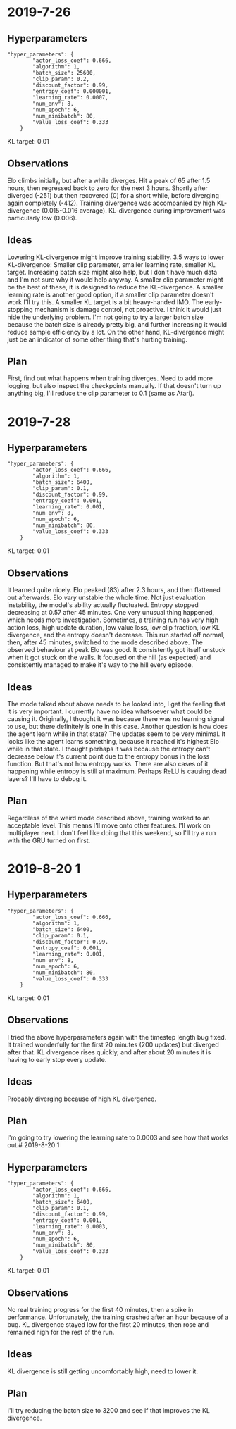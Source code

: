 # 2019-7-26
## Hyperparameters
```
"hyper_parameters": {
        "actor_loss_coef": 0.666,
        "algorithm": 1,
        "batch_size": 25600,
        "clip_param": 0.2,
        "discount_factor": 0.99,
        "entropy_coef": 0.000001,
        "learning_rate": 0.0007,
        "num_env": 8,
        "num_epoch": 6,
        "num_minibatch": 80,
        "value_loss_coef": 0.333
    }
```
KL target: 0.01

## Observations
Elo climbs initially, but after a while diverges.
Hit a peak of 65 after 1.5 hours, then regressed back to zero for the next 3 hours. Shortly after diverged (-251) but then recovered (0) for a short while, before diverging again completely (-412).
Training divergence was accompanied by high KL-divergence (0.015-0.016 average). KL-divergence during improvement was particularly low (0.006).

## Ideas
Lowering KL-divergence might improve training stability.
3.5 ways to lower KL-divergence: Smaller clip parameter, smaller learning rate, smaller KL target. Increasing batch size might also help, but I don't have much data and I'm not sure why it would help anyway.
A smaller clip parameter might be the best of these, it is designed to reduce the KL-divergence.
A smaller learning rate is another good option, if a smaller clip parameter doesn't work I'll try this.
A smaller KL target is a bit heavy-handed IMO. The early-stopping mechanism is damage control, not proactive. I think it would just hide the underlying problem.
I'm not going to try a larger batch size because the batch size is already pretty big, and further increasing it would reduce sample efficiency by a lot.
On the other hand, KL-divergence might just be an indicator of some other thing that's hurting training.

## Plan
First, find out what happens when training diverges.
Need to add more logging, but also inspect the checkpoints manually.
If that doesn't turn up anything big, I'll reduce the clip parameter to 0.1 (same as Atari).

# 2019-7-28
## Hyperparameters
```
"hyper_parameters": {
        "actor_loss_coef": 0.666,
        "algorithm": 1,
        "batch_size": 6400,
        "clip_param": 0.1,
        "discount_factor": 0.99,
        "entropy_coef": 0.001,
        "learning_rate": 0.001,
        "num_env": 8,
        "num_epoch": 6,
        "num_minibatch": 80,
        "value_loss_coef": 0.333
    }
```
KL target: 0.01

## Observations
It learned quite nicely.
Elo peaked (83) after 2.3 hours, and then flattened out afterwards.
Elo *very* unstable the whole time. Not just evaluation instability, the model's ability actually fluctuated.
Entropy stopped decreasing at 0.57 after 45 minutes.
One very unusual thing happened, which needs more investigation.
Sometimes, a training run has very high action loss, high update duration, low value loss, low clip fraction, low KL divergence, and the entropy doesn't decrease.
This run started off normal, then, after 45 minutes, switched to the mode described above.
The observed behaviour at peak Elo was good.
It consistently got itself unstuck when it got stuck on the walls.
It focused on the hill (as expected) and consistently managed to make it's way to the hill every episode.

## Ideas
The mode talked about above needs to be looked into, I get the feeling that it is very important.
I currently have no idea whatsoever what could be causing it.
Originally, I thought it was because there was no learning signal to use, but there definitely is one in this case.
Another question is how does the agent learn while in that state? The updates seem to be very minimal.
It looks like the agent learns something, because it reached it's highest Elo while in that state.
I thought perhaps it was because the entropy can't decrease below it's current point due to the entropy bonus in the loss function.
But that's not how entropy works. There are also cases of it happening while entropy is still at maximum.
Perhaps ReLU is causing dead layers?
I'll have to debug it.

## Plan
Regardless of the weird mode described above, training worked to an acceptable level.
This means I'll move onto other features.
I'll work on multiplayer next.
I don't feel like doing that this weekend, so I'll try a run with the GRU turned on first.

# 2019-8-20 1
## Hyperparameters
```
"hyper_parameters": {
        "actor_loss_coef": 0.666,
        "algorithm": 1,
        "batch_size": 6400,
        "clip_param": 0.1,
        "discount_factor": 0.99,
        "entropy_coef": 0.001,
        "learning_rate": 0.001,
        "num_env": 8,
        "num_epoch": 6,
        "num_minibatch": 80,
        "value_loss_coef": 0.333
    }
```
KL target: 0.01

## Observations
I tried the above hyperparameters again with the timestep length bug fixed.
It trained wonderfully for the first 20 minutes (200 updates) but diverged after that.
KL divergence rises quickly, and after about 20 minutes it is having to early stop every update.

## Ideas
Probably diverging because of high KL divergence.

## Plan
I'm going to try lowering the learning rate to 0.0003 and see how that works out.# 2019-8-20 1
## Hyperparameters
```
"hyper_parameters": {
        "actor_loss_coef": 0.666,
        "algorithm": 1,
        "batch_size": 6400,
        "clip_param": 0.1,
        "discount_factor": 0.99,
        "entropy_coef": 0.001,
        "learning_rate": 0.0003,
        "num_env": 8,
        "num_epoch": 6,
        "num_minibatch": 80,
        "value_loss_coef": 0.333
    }
```
KL target: 0.01

## Observations
No real training progress for the first 40 minutes, then a spike in performance.
Unfortunately, the training crashed after an hour because of a bug.
KL divergence stayed low for the first 20 minutes, then rose and remained high for the rest of the run.

## Ideas
KL divergence is still getting uncomfortably high, need to lower it.

## Plan
I'll try reducing the batch size to 3200 and see if that improves the KL divergence.

